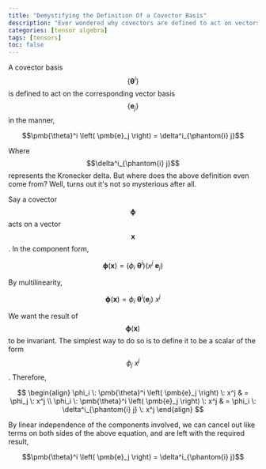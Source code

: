```yaml
---
title: "Demystifying the Definition Of a Covector Basis"
description: "Ever wondered why covectors are defined to act on vectors the way they are?"
categories: [tensor algebra]
tags: [tensors]
toc: false
---
```


A covector basis $$\left\{ \pmb{\theta}^i \right\}$$ is defined to act on the corresponding vector basis $$\left\{ \pmb{e}_j \right\}$$ in the manner,

$$\pmb{\theta}^i \left( \pmb{e}_j \right) = \delta^i_{\phantom{i} j}$$

Where $$\delta^i_{\phantom{i} j}$$ represents the Kronecker delta. But where does the above definition even come from? Well, turns out it's not so mysterious after all.

Say a covector $$\pmb{\phi}$$ acts on a vector $$\pmb{x}$$. In the component form,

$$\pmb{\phi} \left( \pmb{x} \right) = \left( \phi_i \: \pmb{\theta}^i \right) \left( x^j \: \pmb{e}_j \right)$$

By multilinearity,

$$\pmb{\phi} \left( \pmb{x} \right) = \phi_i \: \pmb{\theta}^i \left( \pmb{e}_j \right) \: x^j$$

We want the result of $$\pmb{\phi} \left( \pmb{x} \right)$$ to be invariant. The simplest way to do so is to define it to be a scalar of the form $$\phi_j \: x^j$$. Therefore,

$$
\begin{align}
\phi_i \: \pmb{\theta}^i \left( \pmb{e}_j \right) \: x^j & = \phi_j \: x^j \\
\phi_i \: \pmb{\theta}^i \left( \pmb{e}_j \right) \: x^j & = \phi_i \: \delta^i_{\phantom{i} j} \: x^j
\end{align}
$$

By linear independence of the components involved, we can cancel out like terms on both sides of the above equation, and are left with the required result,

$$\pmb{\theta}^i \left( \pmb{e}_j \right) = \delta^i_{\phantom{i} j}$$

